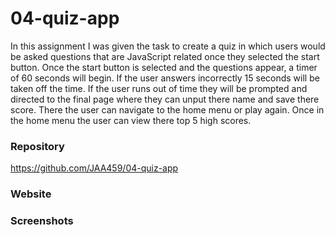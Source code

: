 # 04-quiz-app
In this assignment I was given the task to create a quiz in which users would be asked questions that are JavaScript related once they selected the start button. Once the start button is selected and the questions appear, a timer of 60 seconds will begin. If the user answers incorrectly 15 seconds will be taken off the time. If the user runs out of time they will be prompted and directed to the final page where they can unput there name and save there score. There the user can navigate to the home menu or play again. Once in the home menu the user can view there top 5 high scores.

### Repository
https://github.com/JAA459/04-quiz-app
### Website

### Screenshots
